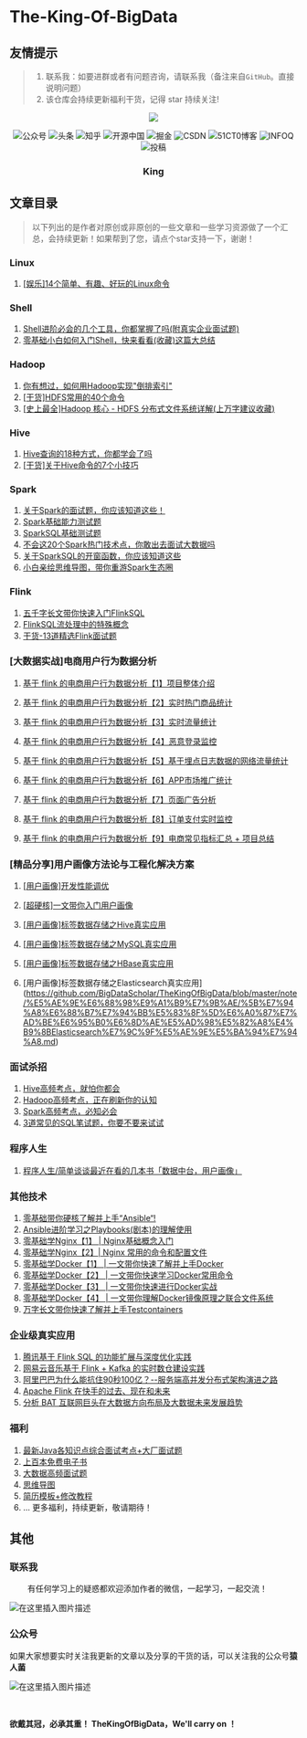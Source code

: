 # The-King-Of-BigData

## 友情提示

> 1. 联系我：如要进群或者有问题咨询，请联系我（备注来自`GitHub`。直接说明问题）
> 2. 该仓库会持续更新福利干货，记得 star 持续关注!



  <p align="center">                                                                                                                               
  <a href="https://github.com/BigDataScholar/TheKingOfBigData" target="_blank">                                                                               
  	<img src="https://img-blog.csdnimg.cn/20210210005107102.png" width=""/>                                                
  </a>                                                                                                                                             
  </p>    


<p align="center">
    <a href="#微信" style="text-decoration:none;">
        <img src="https://img.shields.io/badge/WeChat-%E5%85%AC%E4%BC%97%E5%8F%B7-green" alt="公众号" />
    </a>
    <a href="https://www.toutiao.com/c/user/token/MS4wLjABAAAApUaLMY1dYkkFhLGE-dS_wi3ndYleYYTNbtwsQd_Ah8A/" target="_blank" style="text-decoration:none;">
        <img src="https://img.shields.io/badge/toutiao-%E5%A4%B4%E6%9D%A1-red" alt="头条" />
    </a>
    <a href="https://www.zhihu.com/people/a-li-bu-chi-yu-79/posts" target="_blank" style="text-decoration:none;">
        <img src="https://img.shields.io/badge/zhihu-%E7%9F%A5%E4%B9%8E-blue" alt="知乎" />
    </a>
    <a href="https://my.oschina.net/u/4866025" target="_blank" style="text-decoration:none;">
        <img src="https://img.shields.io/badge/oschina-%E5%BC%80%E6%BA%90%E4%B8%AD%E5%9B%BD-green" alt="开源中国" />
    </a>
    <a href="https://juejin.cn/user/1195891544825688/posts" target="_blank" style="text-decoration:none;">
        <img src="https://img.shields.io/badge/juejin-%E6%8E%98%E9%87%91-blue" alt="掘金" />
    </a>
    <a href="https://alice.blog.csdn.net/" target="_blank" style="text-decoration:none;">
        <img src="https://img.shields.io/badge/csdn-CSDN-red" alt="CSDN" />
    </a>
    <a href="https://blog.51cto.com/15105906" target="_blank" style="text-decoration:none;">
        <img src="https://img.shields.io/badge/51cto-51CT0%E5%8D%9A%E5%AE%A2-orange" alt="51CT0博客" />
    </a>
        <a href="https://www.infoq.cn/profile/0E0121AD1CB78F/publish" target="_blank" style="text-decoration:none;">
        <img src="https://img.shields.io/badge/infoq-INFOQ-Chartreuse" alt="INFOQ" />
    </a>
    <img src="https://img.shields.io/github/stars/BigDataScholar/TheKingOfBigData" alt="投稿">           
</p>


<div>  <h3 align="center">King</h3>  </div>

## 文章目录

> 以下列出的是作者对原创或非原创的一些文章和一些学习资源做了一个汇总，会持续更新！如果帮到了您，请点个star支持一下，谢谢！



### Linux

1. [[娱乐]14个简单、有趣、好玩的Linux命令](https://github.com/BigDataScholar/TheKingOfBigData/blob/master/note/linux/%5B%E5%A8%B1%E4%B9%90%5D14%E4%B8%AA%E7%AE%80%E5%8D%95%E3%80%81%E6%9C%89%E8%B6%A3%E3%80%81%E5%A5%BD%E7%8E%A9%E7%9A%84Linux%E5%91%BD%E4%BB%A4.md)



### Shell

1. [Shell进阶必会的几个工具，你都掌握了吗(附真实企业面试题)](https://github.com/BigDataScholar/TheKingOfBigData/blob/master/note/shell/Shell%E8%BF%9B%E9%98%B6%E5%BF%85%E4%BC%9A%E7%9A%84%E5%87%A0%E4%B8%AA%E5%B7%A5%E5%85%B7%EF%BC%8C%E4%BD%A0%E9%83%BD%E6%8E%8C%E6%8F%A1%E4%BA%86%E5%90%97(%E9%99%84%E7%9C%9F%E5%AE%9E%E4%BC%81%E4%B8%9A%E9%9D%A2%E8%AF%95%E9%A2%98).md)
2. [零基础小白如何入门Shell，快来看看(收藏)这篇大总结](https://github.com/BigDataScholar/TheKingOfBigData/blob/master/note/shell/%E9%9B%B6%E5%9F%BA%E7%A1%80%E5%B0%8F%E7%99%BD%E5%A6%82%E4%BD%95%E5%85%A5%E9%97%A8Shell%EF%BC%8C%E5%BF%AB%E6%9D%A5%E7%9C%8B%E7%9C%8B(%E6%94%B6%E8%97%8F)%E8%BF%99%E7%AF%87%E5%A4%A7%E6%80%BB%E7%BB%93.md)



### Hadoop

1. [你有想过，如何用Hadoop实现"倒排索引"](https://github.com/BigDataScholar/TheKingOfBigData/blob/master/note/hadoop/%E4%BD%A0%E6%9C%89%E6%83%B3%E8%BF%87%EF%BC%8C%E5%A6%82%E4%BD%95%E7%94%A8Hadoop%E5%AE%9E%E7%8E%B0%5B%E5%80%92%E6%8E%92%E7%B4%A2%E5%BC%95%5D.md)
2. [[干货]HDFS常用的40个命令](https://github.com/BigDataScholar/TheKingOfBigData/blob/master/note/hadoop/%5B%E5%B9%B2%E8%B4%A7%5DHDFS%E5%B8%B8%E7%94%A8%E7%9A%8440%E4%B8%AA%E5%91%BD%E4%BB%A4.md)
3. [[史上最全]Hadoop 核心 - HDFS 分布式文件系统详解(上万字建议收藏)](https://mp.weixin.qq.com/s?__biz=MzIzNjM2MDEyNQ==&mid=2247490366&idx=1&sn=e0251d3df1e773558cdd541a268aef3c&chksm=e8d843ecdfafcafa2b58994ab831b7cb5d9140935e981013fca2c41e439dc6f48f034a80383e&token=461102880&lang=zh_CN#rd)



### Hive

1. [Hive查询的18种方式，你都学会了吗](https://github.com/BigDataScholar/TheKingOfBigData/blob/master/note/hive/Hive%E6%9F%A5%E8%AF%A2%E7%9A%8418%E7%A7%8D%E6%96%B9%E5%BC%8F%EF%BC%8C%E4%BD%A0%E9%83%BD%E5%AD%A6%E4%BC%9A%E4%BA%86%E5%90%97.md)
2. [[干货]关于Hive命令的7个小技巧](https://github.com/BigDataScholar/TheKingOfBigData/blob/master/note/hive/%5B%E5%B9%B2%E8%B4%A7%5D%E5%85%B3%E4%BA%8EHive%E5%91%BD%E4%BB%A4%E7%9A%847%E4%B8%AA%E5%B0%8F%E6%8A%80%E5%B7%A7.md)


### Spark
1. [关于Spark的面试题，你应该知道这些！](https://github.com/BigDataScholar/TheKingOfBigData/blob/master/note/spark/%E5%85%B3%E4%BA%8ESpark%E7%9A%84%E9%9D%A2%E8%AF%95%E9%A2%98%EF%BC%8C%E4%BD%A0%E5%BA%94%E8%AF%A5%E7%9F%A5%E9%81%93%E8%BF%99%E4%BA%9B%EF%BC%81.md)
2. [Spark基础能力测试题](https://github.com/BigDataScholar/TheKingOfBigData/blob/master/note/spark/Spark%E5%9F%BA%E7%A1%80%E8%83%BD%E5%8A%9B%E6%B5%8B%E8%AF%95%E9%A2%98.md)
3. [SparkSQL基础测试题](https://github.com/BigDataScholar/TheKingOfBigData/blob/master/note/spark/SparkSQL%E5%9F%BA%E7%A1%80%E6%B5%8B%E8%AF%95%E9%A2%98.md)
4. [不会这20个Spark热门技术点，你敢出去面试大数据吗](https://github.com/BigDataScholar/TheKingOfBigData/blob/master/note/spark/%E4%B8%8D%E4%BC%9A%E8%BF%9920%E4%B8%AASpark%E7%83%AD%E9%97%A8%E6%8A%80%E6%9C%AF%E7%82%B9%EF%BC%8C%E4%BD%A0%E6%95%A2%E5%87%BA%E5%8E%BB%E9%9D%A2%E8%AF%95%E5%A4%A7%E6%95%B0%E6%8D%AE%E5%90%97.md)
5. [关于SparkSQL的开窗函数，你应该知道这些](https://github.com/BigDataScholar/TheKingOfBigData/blob/master/note/spark/%E5%85%B3%E4%BA%8ESparkSQL%E7%9A%84%E5%BC%80%E7%AA%97%E5%87%BD%E6%95%B0%EF%BC%8C%E4%BD%A0%E5%BA%94%E8%AF%A5%E7%9F%A5%E9%81%93%E8%BF%99%E4%BA%9B.md)
6. [小白亲绘思维导图，带你重游Spark生态圈](https://github.com/BigDataScholar/TheKingOfBigData/blob/master/note/spark/%E5%B0%8F%E7%99%BD%E4%BA%B2%E7%BB%98%E6%80%9D%E7%BB%B4%E5%AF%BC%E5%9B%BE%EF%BC%8C%E5%B8%A6%E4%BD%A0%E9%87%8D%E6%B8%B8Spark%E7%94%9F%E6%80%81%E5%9C%88!.md)



### Flink

1. [ 五千字长文带你快速入门FlinkSQL](https://github.com/BigDataScholar/TheKingOfBigData/blob/master/note/flink/%5B%E5%B9%B2%E8%B4%A7%5D%20%E4%BA%94%E5%8D%83%E5%AD%97%E9%95%BF%E6%96%87%E5%B8%A6%E4%BD%A0%E5%BF%AB%E9%80%9F%E5%85%A5%E9%97%A8FlinkSQL.md)
2. [FlinkSQL流处理中的特殊概念](https://github.com/BigDataScholar/TheKingOfBigData/blob/master/note/flink/FlinkSQL%E6%B5%81%E5%A4%84%E7%90%86%E4%B8%AD%E7%9A%84%E7%89%B9%E6%AE%8A%E6%A6%82%E5%BF%B5.md)
3. [干货-13道精选Flink面试题](https://github.com/BigDataScholar/TheKingOfBigData/blob/master/note/flink/%E5%B9%B2%E8%B4%A7-13%E9%81%93%E7%B2%BE%E9%80%89Flink%E9%9D%A2%E8%AF%95%E9%A2%98.md)



### [大数据实战]电商用户行为数据分析

1. [基于 flink 的电商用户行为数据分析【1】项目整体介绍](https://github.com/BigDataScholar/TheKingOfBigData/blob/master/note/%E5%AE%9E%E6%88%98%E9%A1%B9%E7%9B%AE/%E5%9F%BA%E4%BA%8Eflink%E7%9A%84%E7%94%B5%E5%95%86%E7%94%A8%E6%88%B7%E8%A1%8C%E4%B8%BA%E6%95%B0%E6%8D%AE%E5%88%86%E6%9E%90%E3%80%901%E3%80%91%20%E9%A1%B9%E7%9B%AE%E6%95%B4%E4%BD%93%E4%BB%8B%E7%BB%8D.md)

2. [基于 flink 的电商用户行为数据分析【2】实时热门商品统计](https://github.com/BigDataScholar/TheKingOfBigData/blob/master/note/%E5%AE%9E%E6%88%98%E9%A1%B9%E7%9B%AE/%E5%9F%BA%E4%BA%8Eflink%E7%9A%84%E7%94%B5%E5%95%86%E7%94%A8%E6%88%B7%E8%A1%8C%E4%B8%BA%E6%95%B0%E6%8D%AE%E5%88%86%E6%9E%90%E3%80%902%E3%80%91%E5%AE%9E%E6%97%B6%E7%83%AD%E9%97%A8%E5%95%86%E5%93%81%E7%BB%9F%E8%AE%A1.md)

3. [基于 flink 的电商用户行为数据分析【3】实时流量统计](https://github.com/BigDataScholar/TheKingOfBigData/blob/master/note/%E5%AE%9E%E6%88%98%E9%A1%B9%E7%9B%AE/%E5%9F%BA%E4%BA%8Eflink%E7%9A%84%E7%94%B5%E5%95%86%E7%94%A8%E6%88%B7%E8%A1%8C%E4%B8%BA%E6%95%B0%E6%8D%AE%E5%88%86%E6%9E%90%E3%80%903%E3%80%91%E5%AE%9E%E6%97%B6%E6%B5%81%E9%87%8F%E7%BB%9F%E8%AE%A1.md)
4. [基于 flink 的电商用户行为数据分析【4】恶意登录监控](https://github.com/BigDataScholar/TheKingOfBigData/blob/master/note/%E5%AE%9E%E6%88%98%E9%A1%B9%E7%9B%AE/%E5%9F%BA%E4%BA%8Eflink%E7%9A%84%E7%94%B5%E5%95%86%E7%94%A8%E6%88%B7%E8%A1%8C%E4%B8%BA%E6%95%B0%E6%8D%AE%E5%88%86%E6%9E%90%E3%80%904%E3%80%91%E6%81%B6%E6%84%8F%E7%99%BB%E5%BD%95%E7%9B%91%E6%8E%A7.md)
5. [基于 flink 的电商用户行为数据分析【5】基于埋点日志数据的网络流量统计](https://github.com/BigDataScholar/TheKingOfBigData/blob/master/note/%E5%AE%9E%E6%88%98%E9%A1%B9%E7%9B%AE/%E5%9F%BA%E4%BA%8E%20flink%20%E7%9A%84%E7%94%B5%E5%95%86%E7%94%A8%E6%88%B7%E8%A1%8C%E4%B8%BA%E6%95%B0%E6%8D%AE%E5%88%86%E6%9E%90%E3%80%905%E3%80%91%E5%9F%BA%E4%BA%8E%E5%9F%8B%E7%82%B9%E6%97%A5%E5%BF%97%E6%95%B0%E6%8D%AE%E7%9A%84%E7%BD%91%E7%BB%9C%E6%B5%81%E9%87%8F%E7%BB%9F%E8%AE%A1.md)

6. [基于 flink 的电商用户行为数据分析【6】APP市场推广统计](https://github.com/BigDataScholar/TheKingOfBigData/blob/master/note/%E5%AE%9E%E6%88%98%E9%A1%B9%E7%9B%AE/%E5%9F%BA%E4%BA%8E%20flink%20%E7%9A%84%E7%94%B5%E5%95%86%E7%94%A8%E6%88%B7%E8%A1%8C%E4%B8%BA%E6%95%B0%E6%8D%AE%E5%88%86%E6%9E%90%E3%80%906%E3%80%91APP%E5%B8%82%E5%9C%BA%E6%8E%A8%E5%B9%BF%E7%BB%9F%E8%AE%A1.md)

7. [基于 flink 的电商用户行为数据分析【7】页面广告分析](https://github.com/BigDataScholar/TheKingOfBigData/blob/master/note/%E5%AE%9E%E6%88%98%E9%A1%B9%E7%9B%AE/%E5%9F%BA%E4%BA%8E%20flink%20%E7%9A%84%E7%94%B5%E5%95%86%E7%94%A8%E6%88%B7%E8%A1%8C%E4%B8%BA%E6%95%B0%E6%8D%AE%E5%88%86%E6%9E%90%E3%80%907%E3%80%91%E9%A1%B5%E9%9D%A2%E5%B9%BF%E5%91%8A%E5%88%86%E6%9E%90.md)

8. [基于 flink 的电商用户行为数据分析【8】订单支付实时监控](https://github.com/BigDataScholar/TheKingOfBigData/blob/master/note/%E5%AE%9E%E6%88%98%E9%A1%B9%E7%9B%AE/%E5%9F%BA%E4%BA%8E%20flink%20%E7%9A%84%E7%94%B5%E5%95%86%E7%94%A8%E6%88%B7%E8%A1%8C%E4%B8%BA%E6%95%B0%E6%8D%AE%E5%88%86%E6%9E%90%E3%80%908%E3%80%91%E8%AE%A2%E5%8D%95%E6%94%AF%E4%BB%98%E5%AE%9E%E6%97%B6%E7%9B%91%E6%8E%A7.md)


9. [基于 flink 的电商用户行为数据分析【9】电商常见指标汇总 + 项目总结](https://github.com/BigDataScholar/TheKingOfBigData/blob/master/note/%E5%AE%9E%E6%88%98%E9%A1%B9%E7%9B%AE/%E5%9F%BA%E4%BA%8E%20flink%20%E7%9A%84%E7%94%B5%E5%95%86%E7%94%A8%E6%88%B7%E8%A1%8C%E4%B8%BA%E6%95%B0%E6%8D%AE%E5%88%86%E6%9E%90%E3%80%909%E3%80%91%E7%94%B5%E5%95%86%E5%B8%B8%E8%A7%81%E6%8C%87%E6%A0%87%E6%B1%87%E6%80%BB%20%2B%20%E9%A1%B9%E7%9B%AE%E6%80%BB%E7%BB%93.md)




### [精品分享]用户画像方法论与工程化解决方案

1. [[用户画像]开发性能调优](https://github.com/BigDataScholar/TheKingOfBigData/blob/master/note/%E5%AE%9E%E6%88%98%E9%A1%B9%E7%9B%AE/%5B%E7%94%A8%E6%88%B7%E7%94%BB%E5%83%8F%5D%E5%BC%80%E5%8F%91%E6%80%A7%E8%83%BD%E8%B0%83%E4%BC%98.md)

2. [[超硬核]一文带你入门用户画像](https://github.com/BigDataScholar/TheKingOfBigData/blob/master/note/%E5%AE%9E%E6%88%98%E9%A1%B9%E7%9B%AE/%5B%E8%B6%85%E7%A1%AC%E6%A0%B8%5D%E4%B8%80%E6%96%87%E5%B8%A6%E4%BD%A0%E5%85%A5%E9%97%A8%E7%94%A8%E6%88%B7%E7%94%BB%E5%83%8F.md)

3. [[用户画像]标签数据存储之Hive真实应用](https://github.com/BigDataScholar/TheKingOfBigData/blob/master/note/%E5%AE%9E%E6%88%98%E9%A1%B9%E7%9B%AE/%5B%E7%94%A8%E6%88%B7%E7%94%BB%E5%83%8F%5D%E6%A0%87%E7%AD%BE%E6%95%B0%E6%8D%AE%E5%AD%98%E5%82%A8%E4%B9%8BHive%E7%9C%9F%E5%AE%9E%E5%BA%94%E7%94%A8.md) 

4. [[用户画像]标签数据存储之MySQL真实应用](https://github.com/BigDataScholar/TheKingOfBigData/blob/master/note/%E5%AE%9E%E6%88%98%E9%A1%B9%E7%9B%AE/%5B%E7%94%A8%E6%88%B7%E7%94%BB%E5%83%8F%5D%E6%A0%87%E7%AD%BE%E6%95%B0%E6%8D%AE%E5%AD%98%E5%82%A8%E4%B9%8BMySQL%E7%9C%9F%E5%AE%9E%E5%BA%94%E7%94%A8.md)

5. [[用户画像]标签数据存储之HBase真实应用](https://github.com/BigDataScholar/TheKingOfBigData/blob/master/note/%E5%AE%9E%E6%88%98%E9%A1%B9%E7%9B%AE/%5B%E7%94%A8%E6%88%B7%E7%94%BB%E5%83%8F%5D%E6%A0%87%E7%AD%BE%E6%95%B0%E6%8D%AE%E5%AD%98%E5%82%A8%E4%B9%8BHBase%E7%9C%9F%E5%AE%9E%E5%BA%94%E7%94%A8.md)

6. [用户画像]标签数据存储之Elasticsearch真实应用](https://github.com/BigDataScholar/TheKingOfBigData/blob/master/note/%E5%AE%9E%E6%88%98%E9%A1%B9%E7%9B%AE/%5B%E7%94%A8%E6%88%B7%E7%94%BB%E5%83%8F%5D%E6%A0%87%E7%AD%BE%E6%95%B0%E6%8D%AE%E5%AD%98%E5%82%A8%E4%B9%8BElasticsearch%E7%9C%9F%E5%AE%9E%E5%BA%94%E7%94%A8.md)

### 面试杀招
1. [Hive高频考点，就怕你都会](https://github.com/BigDataScholar/TheKingOfBigData/blob/master/note/%E9%9D%A2%E8%AF%95%E6%9D%80%E6%8B%9B/%5B%E9%9D%A2%E8%AF%95%E6%9D%80%E6%8B%9B%5DHive%E9%AB%98%E9%A2%91%E8%80%83%E7%82%B9%EF%BC%8C%E5%B0%B1%E6%80%95%E4%BD%A0%E9%83%BD%E4%BC%9A.md)
2. [Hadoop高频考点，正在刷新你的认知](https://github.com/BigDataScholar/TheKingOfBigData/blob/master/note/%E9%9D%A2%E8%AF%95%E6%9D%80%E6%8B%9B/%5B%E9%9D%A2%E8%AF%95%E6%9D%80%E6%8B%9B%5DHadoop%E9%AB%98%E9%A2%91%E8%80%83%E7%82%B9%EF%BC%8C%E6%AD%A3%E5%9C%A8%E5%88%B7%E6%96%B0%E4%BD%A0%E7%9A%84%E8%AE%A4%E7%9F%A5.md)
3. [Spark高频考点，必知必会](https://github.com/BigDataScholar/TheKingOfBigData/blob/master/note/%E9%9D%A2%E8%AF%95%E6%9D%80%E6%8B%9B/%5B%E9%9D%A2%E8%AF%95%E6%9D%80%E6%8B%9B%5DSpark%E9%AB%98%E9%A2%91%E8%80%83%E7%82%B9%EF%BC%8C%E5%BF%85%E7%9F%A5%E5%BF%85%E4%BC%9A.md)
4. [3道常见的SQL笔试题，你要不要来试试](https://github.com/BigDataScholar/TheKingOfBigData/blob/master/note/%E9%9D%A2%E8%AF%95%E6%9D%80%E6%8B%9B/3%E9%81%93%E5%B8%B8%E8%A7%81%E7%9A%84SQL%E7%AC%94%E8%AF%95%E9%A2%98%EF%BC%8C%E4%BD%A0%E8%A6%81%E4%B8%8D%E8%A6%81%E6%9D%A5%E8%AF%95%E8%AF%95.md)




### 程序人生

1. [程序人生/简单谈谈最近在看的几本书「数据中台，用户画像」](https://github.com/BigDataScholar/TheKingOfBigData/tree/master/note/%E7%A8%8B%E5%BA%8F%E4%BA%BA%E7%94%9F)



### 其他技术

1. [零基础带你硬核了解并上手“Ansible“!](https://alice.blog.csdn.net/article/details/109771486)
2. [Ansible进阶学习之Playbooks(剧本)的理解使用](https://alice.blog.csdn.net/article/details/109844469)
3. [零基础学Nginx【1】 | Nginx基础概念入门](https://alice.blog.csdn.net/article/details/109649436)
4. [零基础学Nginx【2】| Nginx 常用的命令和配置文件](https://alice.blog.csdn.net/article/details/109673939)
5. [零基础学Docker【1】 | 一文带你快速了解并上手Docker](https://alice.blog.csdn.net/article/details/109550045)
6. [零基础学Docker【2】 | 一文带你快速学习Docker常用命令](https://alice.blog.csdn.net/article/details/109554274)
7. [零基础学Docker【3】 | 一文带你快速进行Docker实战](https://alice.blog.csdn.net/article/details/109561119)
8. [零基础学Docker【4】 | 一文带你理解Docker镜像原理之联合文件系统](https://alice.blog.csdn.net/article/details/109638410)
9. [万字长文带你快速了解并上手Testcontainers](https://alice.blog.csdn.net/article/details/111790143)



### 企业级真实应用
1. [腾讯基于 Flink SQL 的功能扩展与深度优化实践](https://mp.weixin.qq.com/s/vgpeZKFR13sSPwvtPvaDNA)
2. [网易云音乐基于 Flink + Kafka 的实时数仓建设实践](https://mp.weixin.qq.com/s/JcuW0_YDQj0rlgPMmuwzYQ)
3. [阿里巴巴为什么能抗住90秒100亿？--服务端高并发分布式架构演进之路](https://mp.weixin.qq.com/s/fyTqrx8aj813KHdPAiYpXA)
4. [Apache Flink 在快手的过去、现在和未来](https://mp.weixin.qq.com/s/d3c5k-9-PFVCy9UPV7ZRPw)
5. [分析 BAT 互联网巨头在大数据方向布局及大数据未来发展趋势](https://mp.weixin.qq.com/s?__biz=MzIzNjM2MDEyNQ==&tempkey=MTEwMV9qbmlobnBUUXNVNDVOb3d6Vk1BWlRhUExybUJnYmhrRExWTllDT2FNRzVWRC1lb1JuYzdUQVl4bkI0QnUwckNSN3g1dTQ1cGdQMVYyZktmNWMtelVIVV9PWmZzR1NpVHVoQTI0Z0k2emNrN0ZFSmNPODV2VFVZcVRkZmJodDRjeERpakQxQlZ6RmlkOWlodzZPRmhETE05Y2dlOHRaYTNRN0VFbVJnfn4%3D&chksm=68d842d55fafcbc37adf1768525d80aabf26baf743c145b6c10b31fb801b55e5b22c1b7bbd59&__mpa_temp_link_flag=1&token=330116486#rd)




### 福利

1. [最新Java各知识点综合面试考点+大厂面试题](https://github.com/BigDataScholar/TheKingOfBigData/tree/master/resources/Java%E9%9D%A2%E8%AF%95%E9%A2%98)
2. [上百本免费电子书](https://github.com/BigDataScholar/TheKingOfBigData/tree/master/resources/%E5%85%8D%E8%B4%B9%E7%9A%84%E7%94%B5%E5%AD%90%E4%B9%A6)
3. [大数据高频面试题](https://github.com/BigDataScholar/TheKingOfBigData/tree/master/resources/%E5%A4%A7%E6%95%B0%E6%8D%AE%E9%9D%A2%E8%AF%95%E9%A2%98)
4. [思维导图](https://github.com/BigDataScholar/TheKingOfBigData/tree/master/resources/%E6%80%9D%E7%BB%B4%E5%AF%BC%E5%9B%BE)
5. [简历模板+修改教程](https://github.com/BigDataScholar/TheKingOfBigData/tree/master/resources/%E7%AE%80%E5%8E%86%E6%A8%A1%E6%9D%BF)
6. ... 更多福利，持续更新，敬请期待！


## 其他

### 联系我

&nbsp;&nbsp;&nbsp;&nbsp;&nbsp;&nbsp;&nbsp;&nbsp;有任何学习上的疑惑都欢迎添加作者的微信，一起学习，一起交流！

![在这里插入图片描述](https://img-blog.csdnimg.cn/20210212133943925.jpg?,type_ZmFuZ3poZW5naGVpdGk,shadow_10,text_aHR0cHM6Ly9ibG9nLmNzZG4ubmV0L3dlaXhpbl80NDMxODgzMA==,size_16,color_FFFFFF,t_70)





### 公众号


如果大家想要实时关注我更新的文章以及分享的干货的话，可以关注我的公众号**猿人菌**


![在这里插入图片描述](https://img-blog.csdnimg.cn/20210212133657263.png?,type_ZmFuZ3poZW5naGVpdGk,shadow_10,text_aHR0cHM6Ly9ibG9nLmNzZG4ubmV0L3dlaXhpbl80NDMxODgzMA==,size_16,color_FFFFFF,t_70)



​          

**欲戴其冠，必承其重！ TheKingOfBigData，We'll carry on ！**

